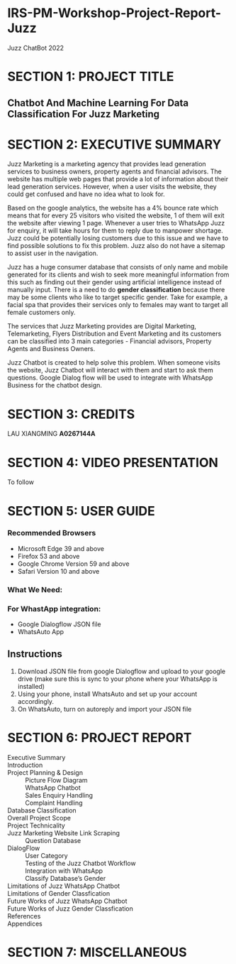 # IRS-PM-Workshop-Project-Report-Juzz
Juzz ChatBot 2022

# SECTION 1: PROJECT TITLE
## Chatbot And Machine Learning For Data Classification For Juzz Marketing

# SECTION 2: EXECUTIVE SUMMARY
Juzz Marketing is a marketing agency that provides lead generation services to business owners, property agents and financial advisors. The website has multiple web pages that provide a lot of information about their lead generation services. However, when a user visits the website, they could get confused and have no idea what to look for.

Based on the google analytics, the website has a 4% bounce rate which means that for every 25 visitors who visited the website, 1 of them will exit the website after viewing 1 page. Whenever a user tries to WhatsApp Juzz for enquiry, it will take hours for them to reply due to manpower shortage. Juzz could be potentially losing customers due to this issue and we have to find possible solutions to fix this problem. Juzz also do not have a sitemap to assist user in the navigation.

Juzz has a huge consumer database that consists of only name and mobile generated for its clients and wish to seek more meaningful information from this such as finding out their gender using artificial intelligence instead of manually input. There is a need to do **gender classification** because there may be some clients who like to target specific gender. Take for example, a facial spa that provides their services only to females may want to target all female customers only.

The services that Juzz Marketing provides are Digital Marketing, Telemarketing, Flyers Distribution and Event Marketing and its customers can be classified into 3 main categories - Financial advisors, Property Agents and Business Owners.

Juzz Chatbot is created to help solve this problem. When someone visits the website, Juzz Chatbot will interact with them and start to ask them questions. Google Dialog flow will be used to integrate with WhatsApp Business for the chatbot design.

# SECTION 3: CREDITS
LAU XIANGMING **A0267144A**

# SECTION 4: VIDEO PRESENTATION
To follow

# SECTION 5: USER GUIDE
### Recommended Browsers
- Microsoft Edge 39 and above
- Firefox 53 and above
- Google Chrome Version 59 and above
- Safari Version 10 and above

### What We Need:
### For WhastApp integration:
- Google Dialogflow JSON file
- WhatsAuto App

## Instructions
1. Download JSON file from google Dialogflow and upload to your google drive (make sure this is sync to your phone where your WhatsApp is installed)
2. Using your phone, install WhatsAuto and set up your account accordingly.
3. On WhatsAuto, turn on autoreply and import your JSON file

# SECTION 6: PROJECT REPORT
<dl>
<dt>Executive Summary</dt>
<dt>Introduction</dt>
<dt>Project Planning & Design</dt>
	 <dd>Picture Flow Diagram</dd>
	 <dd>WhatsApp Chatbot</dd>
	 <dd>Sales Enquiry Handling</dd>
	 <dd>Complaint Handling</dd>
<dt>Database Classification</dt>
<dt>Overall Project Scope</dt>
<dt>Project Technicality</dt>
<dt>Juzz Marketing Website Link Scraping</dt>
	 <dd>Question Database</dd>
<dt>DialogFlow</dt>
	 <dd>User Category</dd>
	 <dd>Testing of the Juzz Chatbot Workflow</dd>
	 <dd>Integration with WhatsApp</dd>
	 <dd>Classify Database’s Gender</dd>
<dt>Limitations of Juzz WhatsApp Chatbot</dt>
<dt>Limitations of Gender Classfication</dt>
<dt>Future Works of Juzz WhatsApp Chatbot</dt>
<dt>Future Works of Juzz Gender Classfication</dt>
<dt>References</dt>
<dt>Appendices</dt>
</dl>

# SECTION 7: MISCELLANEOUS
